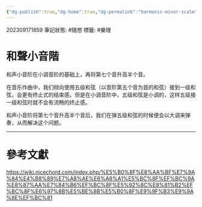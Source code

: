 ```yaml
---
{"dg-publish":true,"dg-home":true,"dg-permalink":"harmonic-minor-scale","permalink":"/harmonic-minor-scale/","tags":["gardenEntry"],"dgPassFrontmatter":true}
---
```


202309171859
筆記狀態: #隨想
標籤: #樂理

# 和聲小音階

和声小音阶在小调音阶的基础上，再将第七个音升高半个音。

在音乐作曲中，我们倾向使用五级和弦（以音阶第五个音为首的和弦）接到一级和弦，会更有终止式的结束感。但是在小调音阶中，五级和弦是小调的，这样五级接一级和弦时就不会有流畅的终止感。

和声小音阶将第七个音升高半个音后，我们在弹五级和弦的时候便会以大调来弹奏，从而解决这个问题。

---
# 參考文獻

https://wiki.nicechord.com/index.php/%E5%B0%8F%E8%AA%BF%E7%9A%84%E4%B8%89%E7%A8%AE%E6%A8%A1%E5%BC%8F%EF%BC%9A%E8%87%AA%E7%84%B6%EF%BC%8F%E5%92%8C%E8%81%B2%EF%BC%8F%E6%97%8B%E5%BE%8B%E5%B0%8F%E9%9F%B3%E9%9A%8E%EF%BC%81